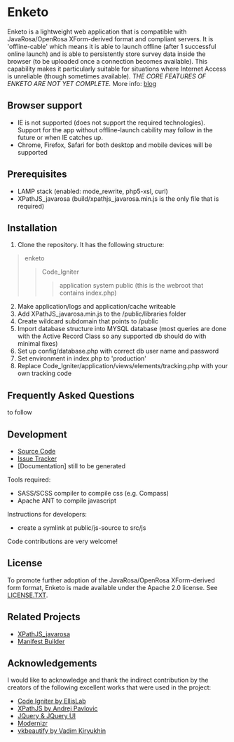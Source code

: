 Enketo
======

Enketo is a lightweight web application that is compatible with JavaRosa/OpenRosa XForm-derived format and compliant servers. It is 'offline-cable' which means it is able to launch offline (after 1 successful online launch) and is able to persistently store survey data inside the browser (to be uploaded once a connection becomes available). This capability makes it particularly suitable for situations where Internet Access is unreliable (though sometimes available). _THE CORE FEATURES OF ENKETO ARE NOT YET COMPLETE._ More info: [blog](http://blog.aidwebsolutions.com)

Browser support
---------------
- IE is not supported (does not support the required technologies). Support for the app without offline-launch cability may follow in the future or when IE catches up.
- Chrome, Firefox, Safari for both desktop and mobile devices will be supported

Prerequisites
-----------
- LAMP stack (enabled: mode_rewrite, php5-xsl, curl)
- XPathJS_javarosa (build/xpathjs_javarosa.min.js is the only file that is required)

Installation
-----------
1. Clone the repository. It has the following structure:
> enketo
>> Code_Igniter
>>> application
>>> system
>> public (this is the webroot that contains index.php)
2. Make application/logs and application/cache writeable
3. Add XPathJS_javarosa.min.js to the /public/libraries folder
4. Create wildcard subdomain that points to /public
5. Import database structure into MYSQL database (most queries are done with the Active Record Class so any supported db should do with minimal fixes)
6. Set up config/database.php with correct db user name and password
7. Set environment in index.php to 'production'
8. Replace Code_Igniter/application/views/elements/tracking.php with your own tracking code

Frequently Asked Questions
---------------------------
to follow

Development
-----------
* [Source Code](https://github.com/MartijnR/enketo)
* [Issue Tracker](https://github.com/MartijnR/enketo/issues)
* [Documentation] still to be generated

Tools required:
- SASS/SCSS compiler to compile css (e.g. Compass)
- Apache ANT to compile javascript 

Instructions for developers:
- create a symlink at public/js-source to src/js

Code contributions are very welcome!

License
-------
To promote further adoption of the JavaRosa/OpenRosa XForm-derived form format, Enketo is made available under the Apache 2.0 license. See [LICENSE.TXT](https://github.com/MartijnR/enketo/blob/master/LICENSE.TXT). 

Related Projects
----------------
* [XPathJS_javarosa](https://github.com/MartijnR/xpathjs_javarosa)
* [Manifest Builder](https://github.com/MartijnR/Manifest-Builder)

Acknowledgements
----------------
I would like to acknowledge and thank the indirect contribution by the creators of the following excellent works that were used in the project:
* [Code Igniter by EllisLab](http://codeigniter.com)
* [XPathJS by Andrej Pavlovic](https://github.com/andrejpavlovic/xpathjs)
* [JQuery & JQuery UI](http://jquery.com)
* [Modernizr](http://modernizr.com)
* [vkbeautify by Vadim Kiryukhin](https://github.com/vkiryukhin/vkBeautify)